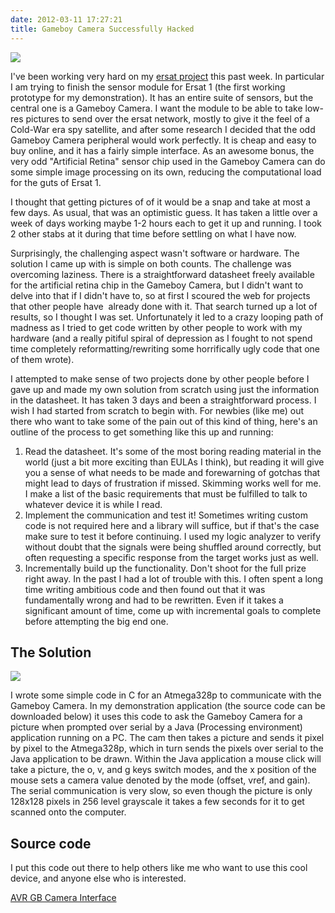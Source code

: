 ```yaml
---
date: 2012-03-11 17:27:21
title: Gameboy Camera Successfully Hacked
---
```


[![](http://www.hackniac.com/blog/wp-content/uploads/2012/03/gameboy_cam.png)](http://www.hackniac.com/blog/wp-content/uploads/2012/03/gameboy_cam.png)

I've been working very hard on my [ersat project](http://www.hackniac.com/posts/ersat-teaser.html) this past week. In particular I am trying to finish the sensor module for Ersat 1 (the first working prototype for my demonstration). It has an entire suite of sensors, but the central one is a Gameboy Camera. I want the module to be able to take low-res pictures to send over the ersat network, mostly to give it the feel of a Cold-War era spy satellite, and after some research I decided that the odd Gameboy Camera peripheral would work perfectly. It is cheap and easy to buy online, and it has a fairly simple interface. As an awesome bonus, the very odd "Artificial Retina" sensor chip used in the Gameboy Camera can do some simple image processing on its own, reducing the computational load for the guts of Ersat 1.

<!--more-->

I thought that getting pictures of of it would be a snap and take at most a few days. As usual, that was an optimistic guess. It has taken a little over a week of days working maybe 1-2 hours each to get it up and running. I took 2 other stabs at it during that time before settling on what I have now.

Surprisingly, the challenging aspect wasn't software or hardware. The solution I came up with is simple on both counts. The challenge was overcoming laziness. There is a straightforward datasheet freely available for the artificial retina chip in the Gameboy Camera, but I didn't want to delve into that if I didn't have to, so at first I scoured the web for projects that other people have  already done with it. That search turned up a lot of results, so I thought I was set. Unfortunately it led to a crazy looping path of madness as I tried to get code written by other people to work with my hardware (and a really pitiful spiral of depression as I fought to not spend time completely reformatting/rewriting some horrifically ugly code that one of them wrote).

I attempted to make sense of two projects done by other people before I gave up and made my own solution from scratch using just the information in the datasheet. It has taken 3 days and been a straightforward process. I wish I had started from scratch to begin with. For newbies (like me) out there who want to take some of the pain out of this kind of thing, here's an outline of the process to get something like this up and running:

1. Read the datasheet. It's some of the most boring reading material in the world (just a bit more exciting than EULAs I think), but reading it will give you a sense of what needs to be made and forewarning of gotchas that might lead to days of frustration if missed. Skimming works well for me. I make a list of the basic requirements that must be fulfilled to talk to whatever device it is while I read.
2. Implement the communication and test it! Sometimes writing custom code is not required here and a library will suffice, but if that's the case make sure to test it before continuing. I used my logic analyzer to verify without doubt that the signals were being shuffled around correctly, but often requesting a specific response from the target works just as well.
3. Incrementally build up the functionality. Don't shoot for the full prize right away. In the past I had a lot of trouble with this. I often spent a long time writing ambitious code and then found out that it was fundamentally wrong and had to be rewritten. Even if it takes a significant amount of time, come up with incremental goals to complete before attempting the big end one.

The Solution
------------

[![](http://www.hackniac.com/blog/wp-content/uploads/2012/03/GB_cam_test_lores.jpg)](http://www.hackniac.com/blog/wp-content/uploads/2012/03/GB_cam_test_lores.jpg)

I wrote some simple code in C for an Atmega328p to communicate with the Gameboy Camera. In my demonstration application (the source code can be downloaded below) it uses this code to ask the Gameboy Camera for a picture when prompted over serial by a Java (Processing environment) application running on a PC. The cam then takes a picture and sends it pixel by pixel to the Atmega328p, which in turn sends the pixels over serial to the Java application to be drawn. Within the Java application a mouse click will take a picture, the o, v, and g keys switch modes, and the x position of the mouse sets a camera value denoted by the mode (offset, vref, and gain). The serial communication is very slow, so even though the picture is only 128x128 pixels in 256 level grayscale it takes a few seconds for it to get scanned onto the computer.


Source code
-----------

I put this code out there to help others like me who want to use this cool device, and anyone else who is interested.

[AVR GB Camera Interface](http://www.hackniac.com/blog/wp-content/uploads/2012/03/AVR-GB-Camera-Interface.zip)

